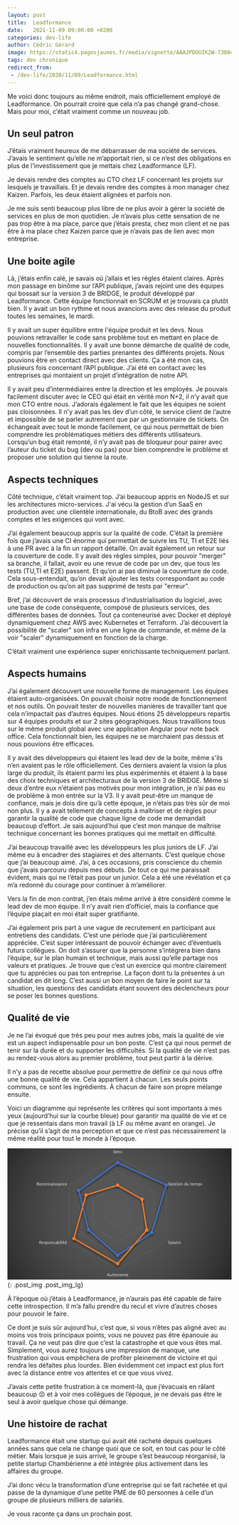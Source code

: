 ```yaml
---
layout: post
title:  Leadformance
date:   2021-11-09 09:00:00 +0200
categories: dev-life
author: Cédric Gérard
image: https://static4.pagesjaunes.fr/media/vignette/AAAJPDUUIK2W-73004.gif
tags: dev chronique
redirect_from:
 - /dev-life/2020/11/09/Leadformance.html
---
```


Me voici donc toujours au même endroit, mais officiellement employé de Leadformance. On pourrait croire que cela n’a pas changé grand-chose. Mais pour moi, c’était vraiment comme un nouveau job.

## Un seul patron

J’étais vraiment heureux de me débarrasser de ma société de services. J’avais le sentiment qu’elle ne m’apportait rien, si ce n’est des obligations en plus de l’investissement que je mettais chez Leadformance (LF).

Je devais rendre des comptes au CTO chez LF concernant les projets sur lesquels je travaillais. Et je devais rendre des comptes à mon manager chez Kaizen. Parfois, les deux étaient alignées et parfois non.

Je me suis senti beaucoup plus libre de ne plus avoir à gérer la société de services en plus de mon quotidien. Je n’avais plus cette sensation de ne pas trop être à ma place, parce que j’étais presta, chez mon client et ne pas être à ma place chez Kaizen parce que je n’avais pas de lien avec mon entreprise.

## Une boite agile

Là, j’étais enfin calé, je savais où j’allais et les règles étaient claires. Après mon passage en binôme sur l’API publique, j’avais rejoint une des équipes qui bossait sur la version 3 de BRIDGE, le produit développé par Leadformance. Cette équipe fonctionnait en SCRUM et je trouvais ça plutôt bien. Il y avait un bon rythme et nous avancions avec des release du produit toutes les semaines, le mardi. 

Il y avait un super équilibre entre l'équipe produit et les devs. Nous pouvions retravailler le code sans problème tout en mettant en place de nouvelles fonctionnalités. Il y avait une bonne démarche de qualité de code, compris par l’ensemble des parties prenantes des différents projets. Nous pouvions être en contact direct avec des clients. Ça a été mon cas, plusieurs fois concernant l’API publique. J’ai été en contact avec les entreprises qui montaient un projet d’intégration de notre API.

Il y avait peu d’intermédiaires entre la direction et les employés. Je pouvais facilement discuter avec le CEO qui était en vérité mon N+2, il n’y avait que mon CTO entre nous. J’adorais également le fait que les équipes ne soient pas cloisonnées. Il n'y avait pas les dev d’un côté, le service client de l’autre et impossible de se parler autrement que par un gestionnaire de tickets. On échangeait avec tout le monde facilement, ce qui nous permettait de bien comprendre les problématiques métiers des différents utilisateurs. Lorsqu’un bug était remonté, il n’y avait pas de bloqueur pour pairer avec l’auteur du ticket du bug (dev ou pas) pour bien comprendre le problème et proposer une solution qui tienne la route.

## Aspects techniques

Côté technique, c’était vraiment top. J’ai beaucoup appris en NodeJS et sur les architectures micro-services. J'ai vécu la gestion d’un SaaS en production avec une clientèle internationale, du BtoB avec des grands comptes et les exigences qui vont avec.

J’ai également beaucoup appris sur la qualité de code. C’était la première fois que j’avais une CI énorme qui permettait de suivre les TU, TI et E2E liés à une PR avec à la fin un rapport détaillé. On avait également un retour sur la couverture de code. Il y avait des règles simples, pour pouvoir "merger" sa branche, il fallait, avoir eu une revue de code par un dev, que tous les tests (TU,TI et E2E) passent. Et qu’on ai pas diminué la couverture de code. Cela sous-entendait, qu’on devait ajouter les tests correspondant au code de production ou qu’on ait pas supprimé de tests par "erreur".

Bref, j’ai découvert de vrais processus d’industrialisation du logiciel, avec une base de code conséquente, composé de plusieurs services, des différentes bases de données. Tout ça conteneurisé avec Docker et déployé dynamiquement chez AWS avec Kubernetes et Terraform. J’ai découvert la possibilité de "scaler" son infra en une ligne de commande, et même de la voir "scaler" dynamiquement en fonction de la charge.

C’était vraiment une expérience super enrichissante techniquement parlant.

## Aspects humains

J’ai également découvert une nouvelle forme de management. Les équipes étaient auto-organisées. On pouvait choisir notre mode de fonctionnement et nos outils. On pouvait tester de nouvelles manières de travailler tant que cela n’impactait pas d’autres équipes. Nous étions 25 développeurs repartis sur 4 équipes produits et sur 2 sites géographiques. Nous travaillions tous sur le même produit global avec une application Angular pour note back office. Cela fonctionnait bien, les équipes ne se marchaient pas dessus et nous pouvions être efficaces.

Il y avait des développeurs qui étaient les lead dev de la boite, même s'ils n’en avaient pas le rôle officiellement. Ces derniers avaient la vision la plus large du produit, ils étaient parmi les plus expérimentés et étaient à la base des choix techniques et architecturaux de la version 3 de BRIDGE. Même si deux d’entre eux n’étaient pas motivés pour mon intégration, je n’ai pas eu de problème à mon entrée sur la V3. Il y avait peut-être un manque de confiance, mais je dois dire qu’à cette époque, je n’étais pas très sûr de moi non plus. Il y a avait tellement de concepts à maîtriser et de règles pour garantir la qualité de code que chaque ligne de code me demandait beaucoup d’effort. Je sais aujourd’hui que c’est mon manque de maîtrise technique concernant les bonnes pratiques qui me mettait en difficulté.

J’ai beaucoup travaillé avec les développeurs les plus juniors de LF. J’ai même eu à encadrer des stagiaires et des alternants. C’est quelque chose que j’ai beaucoup aimé. J’ai, à ces occasions, pris conscience du chemin que j’avais parcouru depuis mes débuts. De tout ce qui me paraissait évident, mais qui ne l’était pas pour un junior. Cela a été une révélation et ça m’a redonné du courage pour continuer à m’améliorer.

Vers la fin de mon contrat, j’en étais même arrivé à être considéré comme le lead dev de mon équipe. Il n’y avait rien d’officiel, mais la confiance que l’équipe plaçait en moi était super gratifiante.

J’ai également pris part à une vague de recrutement en participant aux entretiens des candidats. C’est une période que j’ai particulièrement appréciée. C’est super intéressant de pouvoir échanger avec d’éventuels futurs collègues. On doit s’assurer que la personne s’intégrera bien dans l’équipe, sur le plan humain et technique, mais aussi qu’elle partage nos valeurs et pratiques. Je trouve que c’est un exercice qui montre clairement que tu apprécies ou pas ton entreprise. La façon dont tu la présentes à un candidat en dit long. C’est aussi un bon moyen de faire le point sur ta situation, les questions des candidats étant souvent des déclencheurs pour se poser les bonnes questions.

## Qualité de vie

Je ne l’ai évoqué que très peu pour mes autres jobs, mais la qualité de vie est un aspect indispensable pour un bon poste. C’est ça qui nous permet de tenir sur la durée et du supporter les difficultés. Si la qualité de vie n’est pas au rendez-vous alors au premier problème, tout peut partir à la dérive.

Il n’y a pas de recette absolue pour permettre de définir ce qui nous offre une bonne qualité de vie. Cela appartient à chacun. Les seuls points communs, ce sont les ingrédients. À chacun de faire son propre mélange ensuite.

Voici un diagramme qui représente les critères qui sont importants à mes yeux (aujourd’hui sur la courbe bleue) pour garantir ma qualité de vie et ce que je ressentais dans mon travail (à LF ou même avant en orange). Je précise qu’il s’agit de ma perception et que ce n’est pas nécessairement la même réalité pour tout le monde à l’époque.

![qualite de vie](/assets/posts/leadformance/graph_qualite_vie.jpg){: .post_img .post_img_lg}

À l’époque où j’étais à Leadformance, je n’aurais pas été capable de faire cette introspection. Il m’a fallu prendre du recul et vivre d’autres choses pour pouvoir le faire.

Ce dont je suis sûr aujourd’hui, c’est que, si vous n’êtes pas aligné avec au moins vos trois principaux points, vous ne pouvez pas être épanouie au travail. Ça ne veut pas dire que c’est la catastrophe et que vous êtes mal. Simplement, vous aurez toujours une impression de manque, une frustration qui vous empêchera de profiter pleinement de victoire et qui rendra les défaites plus lourdes. Bien évidemment cet impact est plus fort avec la distance entre vos attentes et ce que vous vivez.

J’avais cette petite frustration à ce moment-là, que j’évacuais en râlant beaucoup 😣 et à voir mes collègues de l’époque, je ne devais pas être le seul à avoir quelque chose qui démange.

## Une histoire de rachat

Leadformance était une startup qui avait été racheté depuis quelques années sans que cela ne change quoi que ce soit, en tout cas pour le côté métier. Mais lorsque je suis arrivé, le groupe s’est beaucoup réorganisé, la petite startup Chambérienne a été intégrée plus activement dans les affaires du groupe.

J’ai donc vécu la transformation d’une entreprise qui se fait rachetée et qui passe de la dynamique d’une petite PME de 60 personnes à celle d’un groupe de plusieurs milliers de salariés.

Je vous raconte ça dans un prochain post.